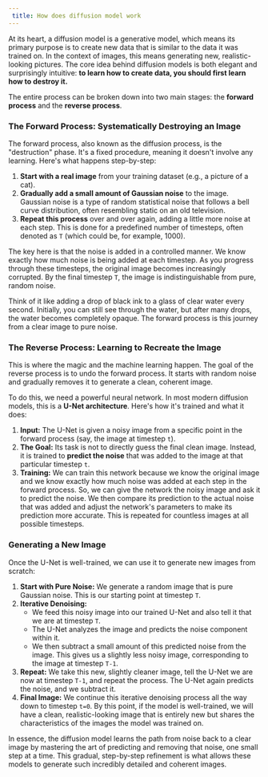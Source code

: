 ```yaml
---
 title: How does diffusion model work 
---
```


At its heart, a diffusion model is a generative model, which means its primary purpose is to create new data that is similar to the data it was trained on. In the context of images, this means generating new, realistic-looking pictures. The core idea behind diffusion models is both elegant and surprisingly intuitive: **to learn how to create data, you should first learn how to destroy it.**

The entire process can be broken down into two main stages: the **forward process** and the **reverse process**.

### The Forward Process: Systematically Destroying an Image

The forward process, also known as the diffusion process, is the "destruction" phase. It's a fixed procedure, meaning it doesn't involve any learning. Here's what happens step-by-step:

1.  **Start with a real image** from your training dataset (e.g., a picture of a cat).
2.  **Gradually add a small amount of Gaussian noise** to the image. Gaussian noise is a type of random statistical noise that follows a bell curve distribution, often resembling static on an old television.
3.  **Repeat this process** over and over again, adding a little more noise at each step. This is done for a predefined number of timesteps, often denoted as `T` (which could be, for example, 1000).

The key here is that the noise is added in a controlled manner. We know exactly how much noise is being added at each timestep. As you progress through these timesteps, the original image becomes increasingly corrupted. By the final timestep `T`, the image is indistinguishable from pure, random noise.

Think of it like adding a drop of black ink to a glass of clear water every second. Initially, you can still see through the water, but after many drops, the water becomes completely opaque. The forward process is this journey from a clear image to pure noise.

### The Reverse Process: Learning to Recreate the Image

This is where the magic and the machine learning happen. The goal of the reverse process is to undo the forward process. It starts with random noise and gradually removes it to generate a clean, coherent image.

To do this, we need a powerful neural network. In most modern diffusion models, this is a **U-Net architecture**. Here's how it's trained and what it does:

1.  **Input:** The U-Net is given a noisy image from a specific point in the forward process (say, the image at timestep `t`).
2.  **The Goal:** Its task is not to directly guess the final clean image. Instead, it is trained to **predict the noise** that was added to the image at that particular timestep `t`.
3.  **Training:** We can train this network because we know the original image and we know exactly how much noise was added at each step in the forward process. So, we can give the network the noisy image and ask it to predict the noise. We then compare its prediction to the actual noise that was added and adjust the network's parameters to make its prediction more accurate. This is repeated for countless images at all possible timesteps.

### Generating a New Image

Once the U-Net is well-trained, we can use it to generate new images from scratch:

1.  **Start with Pure Noise:** We generate a random image that is pure Gaussian noise. This is our starting point at timestep `T`.
2.  **Iterative Denoising:**
    *   We feed this noisy image into our trained U-Net and also tell it that we are at timestep `T`.
    *   The U-Net analyzes the image and predicts the noise component within it.
    *   We then subtract a small amount of this predicted noise from the image. This gives us a slightly less noisy image, corresponding to the image at timestep `T-1`.
3.  **Repeat:** We take this new, slightly cleaner image, tell the U-Net we are now at timestep `T-1`, and repeat the process. The U-Net again predicts the noise, and we subtract it.
4.  **Final Image:** We continue this iterative denoising process all the way down to timestep `t=0`. By this point, if the model is well-trained, we will have a clean, realistic-looking image that is entirely new but shares the characteristics of the images the model was trained on.

In essence, the diffusion model learns the path from noise back to a clear image by mastering the art of predicting and removing that noise, one small step at a time. This gradual, step-by-step refinement is what allows these models to generate such incredibly detailed and coherent images.